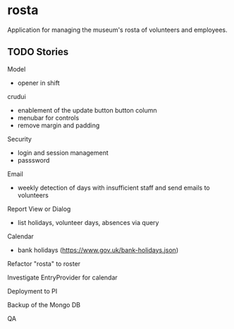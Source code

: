 # rosta
Application for managing the museum's rosta of volunteers and employees.

## TODO Stories

Model
- opener in shift

crudui
- enablement of the update button button column
- menubar for controls
- remove margin and padding

Security
- login and session management
- passsword

Email
- weekly detection of days with insufficient staff and send emails to volunteers

Report View or Dialog
- list holidays, volunteer days, absences via query

Calendar
- bank holidays (https://www.gov.uk/bank-holidays.json)

Refactor "rosta" to roster

Investigate EntryProvider for calendar

Deployment to PI

Backup of the Mongo DB

QA
